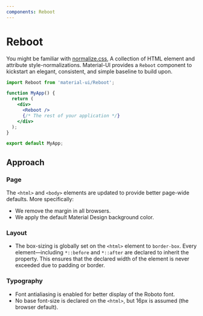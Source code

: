 ```yaml
---
components: Reboot
---
```


# Reboot

You might be familiar with [normalize.css](https://github.com/necolas/normalize.css), A collection of HTML element and attribute style-normalizations.
Material-UI provides a `Reboot` component to kickstart an elegant, consistent, and simple baseline to build upon.

```jsx
import Reboot from 'material-ui/Reboot';

function MyApp() {
  return (
    <div>
      <Reboot />
      {/* The rest of your application */}
    </div>
  );
}

export default MyApp;
```

## Approach

### Page

The `<html>` and `<body>` elements are updated to provide better page-wide defaults. More specifically:
- We remove the margin in all browsers.
- We apply the default Material Design background color.

### Layout

- The box-sizing is globally set on the `<html>` element to `border-box`.
Every element—including `*::before` and `*::after` are declared to inherit the property.
This ensures that the declared width of the element is never exceeded due to padding or border.

### Typography

- Font antialiasing is enabled for better display of the Roboto font.
- No base font-size is declared on the `<html>`, but 16px is assumed (the browser default).
